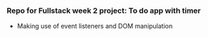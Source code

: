 ### Repo for Fullstack week 2 project: To do app with timer
- Making use of event listeners and DOM manipulation